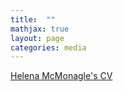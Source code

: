 ```yaml
---
title:  ""
mathjax: true
layout: page
categories: media
---
```



[Helena McMonagle's CV](McMonagle_SAFS_UW_CV.pdf)
